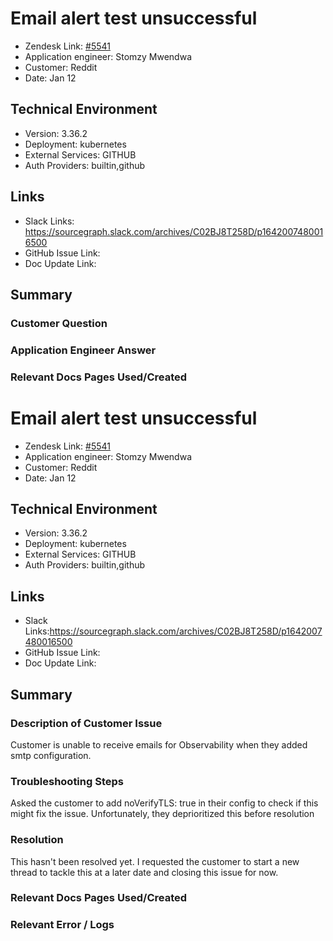 
# Email alert test unsuccessful <!-- Ticket Title  Hint: include keywords to make it searchable -->

- Zendesk Link: [#5541](https://sourcegraph.zendesk.com/agent/tickets/5541)
- Application engineer: Stomzy Mwendwa
- Customer: Reddit <!-- Redact if this contains personally identifying information -->
- Date: Jan 12

<!-- Data populated from integration, speak to Ben Gordon or Michael Bali if not working -->
<!-- During Internal team trial, fill missing data manually (we are waiting for all data to sync) -->

## Technical Environment
- Version: 3.36.2​
- Deployment: kubernetes
- External Services: GITHUB
- Auth Providers: builtin,github


## Links
<!-- Data for application engineer manual entry -->
- Slack Links: https://sourcegraph.slack.com/archives/C02BJ8T258D/p1642007480016500
- GitHub Issue Link:
- Doc Update Link:

## Summary
### Customer Question

### Application Engineer Answer

### Relevant Docs Pages Used/Created

<!-- Once complete, upload a copy to https://github.com/sourcegraph/support-tools-internal/tree/main/resolved-tickets as a .md file -->
<!-- Name the file 5541.md -->

# Email alert test unsuccessful <!-- Ticket Title  Hint: include keywords to make it searchable -->

- Zendesk Link: [#5541](https://sourcegraph.zendesk.com/agent/tickets/5541)
- Application engineer: Stomzy Mwendwa
- Customer: Reddit <!-- Redact if this contains personally identifying information -->
- Date: Jan 12

<!-- Data populated from integration, speak to Ben Gordon or Michael Bali if not working -->
<!-- During Internal team trial, fill missing data manually (we are waiting for all data to sync) -->

## Technical Environment
- Version: 3.36.2​
- Deployment: kubernetes
- External Services: GITHUB
- Auth Providers: builtin,github


## Links
<!-- Data for application engineer manual entry -->
- Slack Links:https://sourcegraph.slack.com/archives/C02BJ8T258D/p1642007480016500
- GitHub Issue Link:
- Doc Update Link:

## Summary
### Description of Customer Issue
Customer is unable to receive emails for Observability when they added smtp configuration.
### Troubleshooting Steps
Asked the customer to add noVerifyTLS: true in their config to check if this might fix the issue. Unfortunately, they deprioritized this before resolution
### Resolution
This hasn't been resolved yet. I requested the customer to start a new thread to tackle this at a later date and closing this issue for now.
### Relevant Docs Pages Used/Created

### Relevant Error / Logs
<!-- Please redact keys, tokens, and personal identifying information -->
